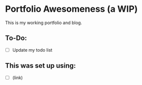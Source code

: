# Portfolio Awesomeness (a WIP)

This is my working portfolio and blog.

## To-Do:

- [ ] Update my todo list

## This was set up using:
-	[ ] (link)


